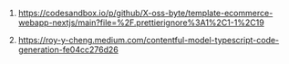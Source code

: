 1. https://codesandbox.io/p/github/X-oss-byte/template-ecommerce-webapp-nextjs/main?file=%2F.prettierignore%3A1%2C1-1%2C19

2. https://roy-y-cheng.medium.com/contentful-model-typescript-code-generation-fe04cc276d26
